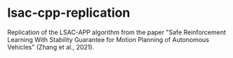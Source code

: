 # lsac-cpp-replication
Replication of the LSAC-APP algorithm from the paper "Safe Reinforcement Learning With Stability Guarantee for Motion Planning of Autonomous Vehicles" (Zhang et al., 2021). 
